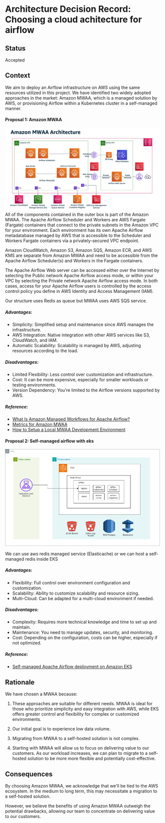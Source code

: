 # Architecture Decision Record: Choosing a cloud achitecture for airflow

## Status

Accepted

## Context

We aim to deploy an Airflow infrastructure on AWS using the same resources utilized in this project. We have identified two widely adopted approaches in the market: Amazon MWAA, which is a managed solution by AWS, or provisioning Airflow within a Kubernetes cluster in a self-managed manner.

#### Proposal 1: Amazon MWAA 
![alt text](assets/mwaa.png)
All of the components contained in the outer box is part of the Amazon MWAA. The Apache Airflow Scheduler and Workers are AWS Fargate (Fargate) containers that connect to the private subnets in the Amazon VPC for your environment. Each environment has its own Apache Airflow metadatabase managed by AWS that is accessible to the Scheduler and Workers Fargate containers via a privately-secured VPC endpoint.

Amazon CloudWatch, Amazon S3, Amazon SQS, Amazon ECR, and AWS KMS are separate from Amazon MWAA and need to be accessible from the Apache Airflow Scheduler(s) and Workers in the Fargate containers.

The Apache Airflow Web server can be accessed either over the Internet by selecting the Public network Apache Airflow access mode, or within your VPC by selecting the Private network Apache Airflow access mode. In both cases, access for your Apache Airflow users is controlled by the access control policy you define in AWS Identity and Access Management (IAM).

Our structure uses Redis as queue but MWAA uses AWS SQS service. 

##### Advantages:

- Simplicity: Simplified setup and maintenance since AWS manages the infrastructure.
- AWS Integration: Native integration with other AWS services like S3, CloudWatch, and IAM.
- Automatic Scalability: Scalability is managed by AWS, adjusting resources according to the load.

##### Disadvantages:

- Limited Flexibility: Less control over customization and infrastructure.
- Cost: It can be more expensive, especially for smaller workloads or testing environments.
- Version Dependency: You're limited to the Airflow versions supported by AWS.

##### Reference: 
- [What Is Amazon Managed Workflows for Apache Airflow?](https://docs.aws.amazon.com/mwaa/latest/userguide/what-is-mwaa.html)
- [Metrics for Amazon MWAA](https://docs.aws.amazon.com/mwaa/latest/userguide/accessing-metrics-cw-container-queue-db.html)
- [How to Setup a Local MWAA Development Environment](https://medium.com/codex/how-to-setup-a-local-mwaa-development-environment-92e4e7557ecb)


#### Proposal 2: Self-managed airflow with eks
![alt text](assets/k8s.png)

We can use aws redis managed service (Elasticache) or we can host a self-managed redis inside EKS 

##### Advantages:

- Flexibility: Full control over environment configuration and customization.
- Scalability: Ability to customize scalability and resource sizing.
- Multi-Cloud: Can be adapted for a multi-cloud environment if needed.

##### Disadvantages:

- Complexity: Requires more technical knowledge and time to set up and maintain.
- Maintenance: You need to manage updates, security, and monitoring.
- Cost: Depending on the configuration, costs can be higher, especially if not optimized.

##### Reference: 

- [Self-managed Apache Airflow deployment on Amazon EKS](https://awslabs.github.io/data-on-eks/docs/blueprints/job-schedulers/self-managed-airflow)

## Rationale

We have chosen a MWAA because:

1. These approaches are suitable for different needs. MWAA is ideal for those who prioritize simplicity and easy integration with AWS, while EKS offers greater control and flexibility for complex or customized environments.

2. Our initial goal is to experience low data volume. 

3. Migrating from MWAA to a self-hosted solution is not complex.

4. Starting with MWAA will allow us to focus on delivering value to our customers. As our workload increases, we can plan to migrate to a self-hosted solution to be more more flexible and potentially cost-effective.

## Consequences

By choosing Amazon MWAA, we acknowledge that we'll be tied to the AWS ecosystem. In the medium to long term, this may necessitate a migration to a self-hosted solution. 

However, we believe the benefits of using Amazon MWAA outweigh the potential drawbacks, allowing our team to concentrate on delivering value to our customers.